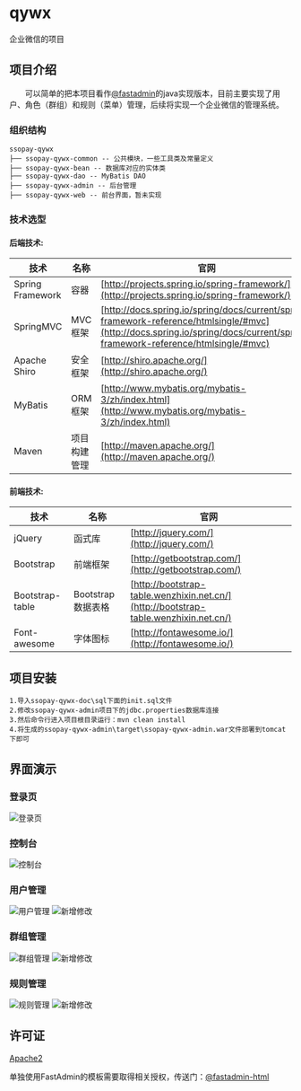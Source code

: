 # qywx
企业微信的项目

## 项目介绍

　　可以简单的把本项目看作[@fastadmin](https://gitee.com/karson/fastadmin)的java实现版本，目前主要实现了用户、角色（群组）和规则（菜单）管理，后续将实现一个企业微信的管理系统。

### 组织结构

```
ssopay-qywx
├── ssopay-qywx-common -- 公共模块，一些工具类及常量定义
├── ssopay-qywx-bean -- 数据库对应的实体类
├── ssopay-qywx-dao -- MyBatis DAO
├── ssopay-qywx-admin -- 后台管理
├── ssopay-qywx-web -- 前台界面，暂未实现
```

### 技术选型

#### 后端技术:
技术 | 名称 | 官网
----|------|----
Spring Framework | 容器  | [http://projects.spring.io/spring-framework/](http://projects.spring.io/spring-framework/)
SpringMVC | MVC框架  | [http://docs.spring.io/spring/docs/current/spring-framework-reference/htmlsingle/#mvc](http://docs.spring.io/spring/docs/current/spring-framework-reference/htmlsingle/#mvc)
Apache Shiro | 安全框架  | [http://shiro.apache.org/](http://shiro.apache.org/)
MyBatis | ORM框架  | [http://www.mybatis.org/mybatis-3/zh/index.html](http://www.mybatis.org/mybatis-3/zh/index.html)
Maven | 项目构建管理  | [http://maven.apache.org/](http://maven.apache.org/)

#### 前端技术:
技术 | 名称 | 官网
----|------|----
jQuery | 函式库  | [http://jquery.com/](http://jquery.com/)
Bootstrap | 前端框架  | [http://getbootstrap.com/](http://getbootstrap.com/)
Bootstrap-table | Bootstrap数据表格  | [http://bootstrap-table.wenzhixin.net.cn/](http://bootstrap-table.wenzhixin.net.cn/)
Font-awesome | 字体图标  | [http://fontawesome.io/](http://fontawesome.io/)

## 项目安装
```
1.导入ssopay-qywx-doc\sql下面的init.sql文件
2.修改ssopay-qywx-admin项目下的jdbc.properties数据库连接
3.然后命令行进入项目根目录运行：mvn clean install
4.将生成的ssopay-qywx-admin\target\ssopay-qywx-admin.war文件部署到tomcat下即可
```

## 界面演示
### 登录页
![登录页](https://raw.githubusercontent.com/liuyes/ssopay-qywx/master/snapshot/login.png "登录页")
### 控制台
![控制台](https://raw.githubusercontent.com/liuyes/ssopay-qywx/master/snapshot/1.png "控制台")
### 用户管理
![用户管理](https://raw.githubusercontent.com/liuyes/ssopay-qywx/master/snapshot/2.png "用户管理")
![新增修改](https://raw.githubusercontent.com/liuyes/ssopay-qywx/master/snapshot/add.png "新增修改")
### 群组管理
![群组管理](https://raw.githubusercontent.com/liuyes/ssopay-qywx/master/snapshot/3.png "群组管理")
![新增修改](https://raw.githubusercontent.com/liuyes/ssopay-qywx/master/snapshot/add2.png "新增修改")
### 规则管理
![规则管理](https://raw.githubusercontent.com/liuyes/ssopay-qywx/master/snapshot/4.png "规则管理")
![新增修改](https://raw.githubusercontent.com/liuyes/ssopay-qywx/master/snapshot/add3.png "新增修改")

## 许可证

[Apache2](LICENSE "Apache2")

单独使用FastAdmin的模板需要取得相关授权，传送门：[@fastadmin-html](https://gitee.com/karson/fastadmin-html)

